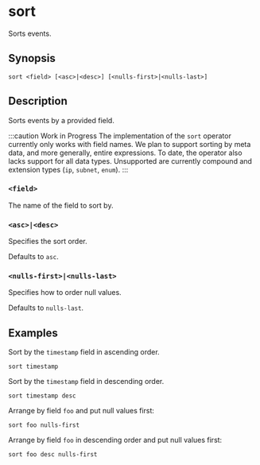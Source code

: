 # sort

Sorts events.

## Synopsis

```
sort <field> [<asc>|<desc>] [<nulls-first>|<nulls-last>]
```

## Description

Sorts events by a provided field.

:::caution Work in Progress
The implementation of the `sort` operator currently only works with field names.
We plan to support sorting by meta data, and more generally, entire expressions.
To date, the operator also lacks support for all data types. Unsupported are
currently compound and extension types (`ip`, `subnet`, `enum`).
:::

### `<field>`

The name of the field to sort by.

### `<asc>|<desc>`

Specifies the sort order.

Defaults to `asc`.

### `<nulls-first>|<nulls-last>`

Specifies how to order null values.

Defaults to `nulls-last`.

## Examples

Sort by the `timestamp` field in ascending order.

```
sort timestamp
```

Sort by the `timestamp` field in descending order.

```
sort timestamp desc
```

Arrange by field `foo` and put null values first:

```
sort foo nulls-first
```

Arrange by field `foo` in descending order and put null values first:

```
sort foo desc nulls-first
```
